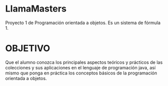 # LlamaMasters
Proyecto 1 de Programación orientada a objetos. Es un sistema de fórmula 1.

# OBJETIVO
Que el alumno conozca los principales aspectos teóricos y prácticos de las colecciones y sus aplicaciones en el lenguaje de programación java, así mismo que ponga en práctica los conceptos básicos de la programación orientada a objetos.
